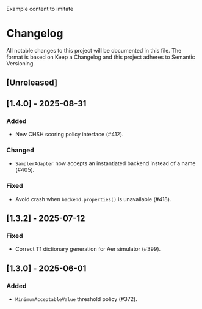 Example content to imitate

# Changelog
All notable changes to this project will be documented in this file.
The format is based on Keep a Changelog and this project adheres to Semantic Versioning.

## [Unreleased]

## [1.4.0] - 2025-08-31
### Added
- New CHSH scoring policy interface (#412).

### Changed
- `SamplerAdapter` now accepts an instantiated backend instead of a name (#405).

### Fixed
- Avoid crash when `backend.properties()` is unavailable (#418).

## [1.3.2] - 2025-07-12
### Fixed
- Correct T1 dictionary generation for Aer simulator (#399).

## [1.3.0] - 2025-06-01
### Added
- `MinimumAcceptableValue` threshold policy (#372).